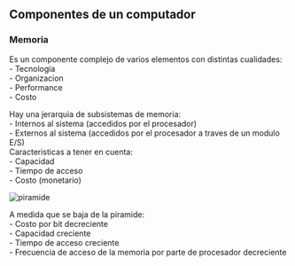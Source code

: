 ## Componentes de un computador 

### Memoria 
Es un componente complejo de varios elementos con distintas cualidades:<br>
    - Tecnologia<br>
    - Organizacion<br>
    - Performance<br>
    - Costo<br>
    
Hay una jerarquia de subsistemas de memoria:<br>
    - Internos al sistema (accedidos por el procesador)<br>
    - Externos al sistema (accedidos por el procesador a traves de un modulo E/S)<br>
Caracteristicas a tener en cuenta:<br>
    - Capacidad<br>
    - Tiempo de acceso<br>
    - Costo (monetario)<br>
    
![piramide](https://github.com/cpiccin/FIUBA/assets/103950114/b565cb2e-0a96-4a1e-b212-98275e5b0d13)

A medida que se baja de la piramide:<br>
    - Costo por bit decreciente<br>
    - Capacidad creciente<br>
    - Tiempo de acceso creciente<br>
    - Frecuencia de acceso de la memoria por parte de procesador decreciente<br>

